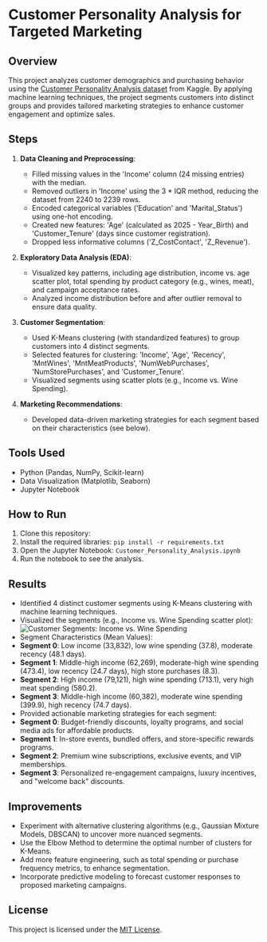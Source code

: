 # Customer Personality Analysis for Targeted Marketing

## Overview
This project analyzes customer demographics and purchasing behavior using the [Customer Personality Analysis dataset](https://www.kaggle.com/datasets/imakash3011/customer-personality-analysis) from Kaggle. By applying machine learning techniques, the project segments customers into distinct groups and provides tailored marketing strategies to enhance customer engagement and optimize sales.

## Steps
1. **Data Cleaning and Preprocessing**:
   - Filled missing values in the 'Income' column (24 missing entries) with the median.
   - Removed outliers in 'Income' using the 3 * IQR method, reducing the dataset from 2240 to 2239 rows.
   - Encoded categorical variables ('Education' and 'Marital_Status') using one-hot encoding.
   - Created new features: 'Age' (calculated as 2025 - Year_Birth) and 'Customer_Tenure' (days since customer registration).
   - Dropped less informative columns ('Z_CostContact', 'Z_Revenue').

2. **Exploratory Data Analysis (EDA)**:
   - Visualized key patterns, including age distribution, income vs. age scatter plot, total spending by product category (e.g., wines, meat), and campaign acceptance rates.
   - Analyzed income distribution before and after outlier removal to ensure data quality.

3. **Customer Segmentation**:
   - Used K-Means clustering (with standardized features) to group customers into 4 distinct segments.
   - Selected features for clustering: 'Income', 'Age', 'Recency', 'MntWines', 'MntMeatProducts', 'NumWebPurchases', 'NumStorePurchases', and 'Customer_Tenure'.
   - Visualized segments using scatter plots (e.g., Income vs. Wine Spending).

4. **Marketing Recommendations**:
   - Developed data-driven marketing strategies for each segment based on their characteristics (see below).

## Tools Used
- Python (Pandas, NumPy, Scikit-learn)
- Data Visualization (Matplotlib, Seaborn)
- Jupyter Notebook

## How to Run
1. Clone this repository:
2. Install the required libraries: `pip install -r requirements.txt`
3. Open the Jupyter Notebook: `Customer_Personality_Analysis.ipynb`
4. Run the notebook to see the analysis.

## Results
- Identified 4 distinct customer segments using K-Means clustering with machine learning techniques.
- Visualized the segments (e.g., Income vs. Wine Spending scatter plot):
![Customer Segments: Income vs. Wine Spending](images/income_vs_wine_spending.png)
- Segment Characteristics (Mean Values):
- **Segment 0**: Low income (33,832), low wine spending (37.8), moderate recency (48.1 days).
- **Segment 1**: Middle-high income (62,269), moderate-high wine spending (473.4), low recency (24.7 days), high store purchases (8.3).
- **Segment 2**: High income (79,121), high wine spending (713.1), very high meat spending (580.2).
- **Segment 3**: Middle-high income (60,382), moderate wine spending (399.9), high recency (74.7 days).
- Provided actionable marketing strategies for each segment:
- **Segment 0**: Budget-friendly discounts, loyalty programs, and social media ads for affordable products.
- **Segment 1**: In-store events, bundled offers, and store-specific rewards programs.
- **Segment 2**: Premium wine subscriptions, exclusive events, and VIP memberships.
- **Segment 3**: Personalized re-engagement campaigns, luxury incentives, and "welcome back" discounts.

## Improvements
- Experiment with alternative clustering algorithms (e.g., Gaussian Mixture Models, DBSCAN) to uncover more nuanced segments.
- Use the Elbow Method to determine the optimal number of clusters for K-Means.
- Add more feature engineering, such as total spending or purchase frequency metrics, to enhance segmentation.
- Incorporate predictive modeling to forecast customer responses to proposed marketing campaigns.

## License
This project is licensed under the [MIT License](LICENSE).

